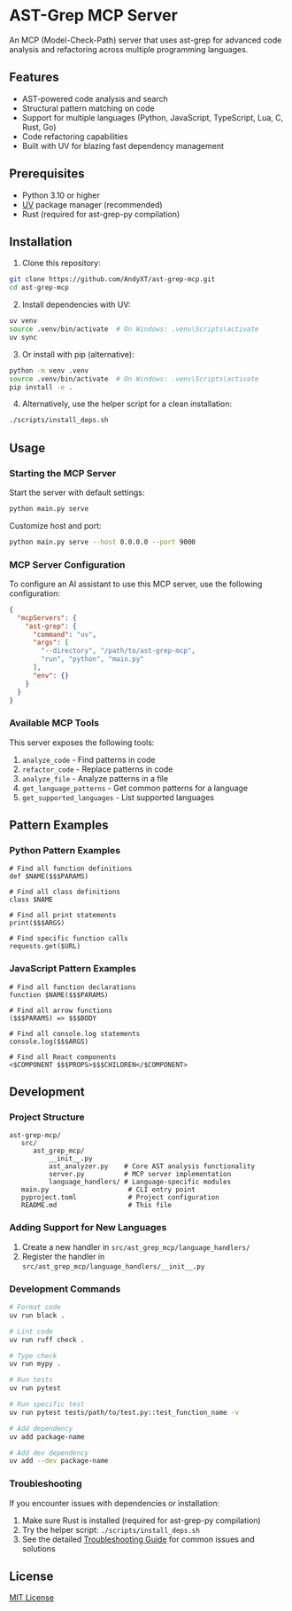 # AST-Grep MCP Server

An MCP (Model-Check-Path) server that uses ast-grep for advanced code analysis and refactoring across multiple programming languages.

## Features

- AST-powered code analysis and search
- Structural pattern matching on code
- Support for multiple languages (Python, JavaScript, TypeScript, Lua, C, Rust, Go)
- Code refactoring capabilities
- Built with UV for blazing fast dependency management

## Prerequisites

- Python 3.10 or higher
- [UV](https://astral.sh/uv) package manager (recommended)
- Rust (required for ast-grep-py compilation)

## Installation

1. Clone this repository:

```bash
git clone https://github.com/AndyXT/ast-grep-mcp.git
cd ast-grep-mcp
```

2. Install dependencies with UV:

```bash
uv venv
source .venv/bin/activate  # On Windows: .venv\Scripts\activate
uv sync
```

3. Or install with pip (alternative):

```bash
python -m venv .venv
source .venv/bin/activate  # On Windows: .venv\Scripts\activate
pip install -e .
```

4. Alternatively, use the helper script for a clean installation:

```bash
./scripts/install_deps.sh
```

## Usage

### Starting the MCP Server

Start the server with default settings:

```bash
python main.py serve
```

Customize host and port:

```bash
python main.py serve --host 0.0.0.0 --port 9000
```

### MCP Server Configuration

To configure an AI assistant to use this MCP server, use the following configuration:

```json
{
  "mcpServers": {
    "ast-grep": {
      "command": "uv",
      "args": [
        "--directory", "/path/to/ast-grep-mcp",
        "run", "python", "main.py"
      ],
      "env": {}
    }
  }
}
```

### Available MCP Tools

This server exposes the following tools:

1. `analyze_code` - Find patterns in code
2. `refactor_code` - Replace patterns in code
3. `analyze_file` - Analyze patterns in a file
4. `get_language_patterns` - Get common patterns for a language
5. `get_supported_languages` - List supported languages

## Pattern Examples

### Python Pattern Examples

```
# Find all function definitions
def $NAME($$$PARAMS)

# Find all class definitions
class $NAME

# Find all print statements
print($$$ARGS)

# Find specific function calls
requests.get($URL)
```

### JavaScript Pattern Examples

```
# Find all function declarations
function $NAME($$$PARAMS)

# Find all arrow functions
($$$PARAMS) => $$$BODY

# Find all console.log statements
console.log($$$ARGS)

# Find all React components
<$COMPONENT $$$PROPS>$$$CHILDREN</$COMPONENT>
```

## Development

### Project Structure

```
ast-grep-mcp/
   src/
      ast_grep_mcp/
          __init__.py
          ast_analyzer.py    # Core AST analysis functionality
          server.py          # MCP server implementation
          language_handlers/ # Language-specific modules
   main.py                    # CLI entry point
   pyproject.toml             # Project configuration
   README.md                  # This file
```

### Adding Support for New Languages

1. Create a new handler in `src/ast_grep_mcp/language_handlers/`
2. Register the handler in `src/ast_grep_mcp/language_handlers/__init__.py`

### Development Commands

```bash
# Format code
uv run black .

# Lint code
uv run ruff check .

# Type check
uv run mypy .

# Run tests
uv run pytest

# Run specific test
uv run pytest tests/path/to/test.py::test_function_name -v

# Add dependency
uv add package-name

# Add dev dependency
uv add --dev package-name
```

### Troubleshooting

If you encounter issues with dependencies or installation:

1. Make sure Rust is installed (required for ast-grep-py compilation)
2. Try the helper script: `./scripts/install_deps.sh`
3. See the detailed [Troubleshooting Guide](TROUBLESHOOTING.md) for common issues and solutions

## License

[MIT License](LICENSE)


